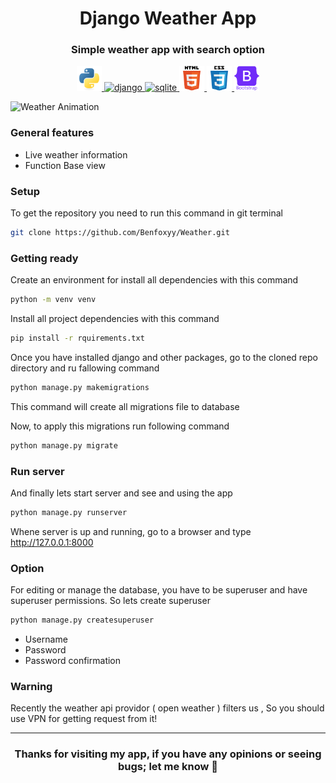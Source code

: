 <h1 align="center">Django Weather App</h1>
<h3 align="center">Simple weather app with search option</h3>
<p align="center">
<a href="https://www.python.org" target="_blank"> <img src="https://raw.githubusercontent.com/devicons/devicon/master/icons/python/python-original.svg" alt="python" width="40" height="40"/> </a>
<a href="https://www.djangoproject.com/" target="_blank" rel="noreferrer"> <img src="https://cdn.worldvectorlogo.com/logos/django.svg" alt="django" width="40" height="40"/> </a>
<a href="https://www.sqlite.org/" target="_blank"> <img src="https://www.vectorlogo.zone/logos/sqlite/sqlite-icon.svg" alt="sqlite" width="40" height="40"/> </a>
<a href="https://www.w3.org/html/" target="_blank" rel="noreferrer"> <img src="https://raw.githubusercontent.com/devicons/devicon/master/icons/html5/html5-original-wordmark.svg" alt="html5" width="40" height="40"/> </a>
<a href="https://www.w3schools.com/css/" target="_blank" rel="noreferrer"> <img src="https://raw.githubusercontent.com/devicons/devicon/master/icons/css3/css3-original-wordmark.svg" alt="css3" width="40" height="40"/> </a>
<a href="https://getbootstrap.com" target="_blank" rel="noreferrer"> <img src="https://raw.githubusercontent.com/devicons/devicon/master/icons/bootstrap/bootstrap-plain-wordmark.svg" alt="bootstrap" width="40" height="40"/> </a>
</p>

![Weather Animation](/templates/weather.gif)

### General features
- Live weather information
- Function Base view

### Setup
To get the repository you need to run this command in git terminal
```bash
git clone https://github.com/Benfoxyy/Weather.git
```

### Getting ready
Create an environment for install all dependencies with this command
```bash
python -m venv venv
```

Install all project dependencies with this command
```bash
pip install -r rquirements.txt
```

Once you have installed django and other packages, go to the cloned repo directory and ru fallowing command
```bash
python manage.py makemigrations
```

This command will create all migrations file to database

Now, to apply this migrations run following command
```bash
python manage.py migrate
```


### Run server
And finally lets start server and see and using the app
```bash
python manage.py runserver
```

Whene server is up and running, go to a browser and type http://127.0.0.1:8000

### Option
For editing or manage the database, you have to be superuser and have superuser permissions. So lets create superuser
```bash
python manage.py createsuperuser
```
- Username
- Password
- Password confirmation

### Warning
Recently the weather api providor ( open weather ) filters us , So you should use VPN for getting request from it!

<hr>

<h3 align='center'>Thanks for visiting my app, if you have any opinions or seeing bugs; let me know 🙂</h3>
